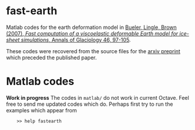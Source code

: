 # fast-earth

Matlab codes for the earth deformation model in [Bueler, Lingle, Brown (2007),
_Fast computation of a viscoelastic deformable Earth model for ice-sheet
simulations_, Annals of Glaciology 46, 97-105](https://doi.org/10.3189/172756407782871567).

These codes were recovered from the source files for the [arxiv preprint](https://arxiv.org/abs/physics/0606074)
which preceded the published paper.

# Matlab codes

**Work in progress**  The codes in `matlab/` do not work in current Octave.
Feel free to send me updated codes which do.  Perhaps first try to run the
examples which appear from

        >> help fastearth
